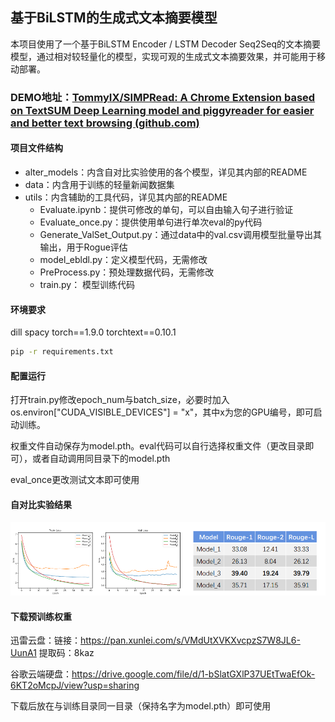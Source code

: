 ## 基于BiLSTM的生成式文本摘要模型

本项目使用了一个基于BiLSTM Encoder  /  LSTM Decoder Seq2Seq的文本摘要模型，通过相对较轻量化的模型，实现可观的生成式文本摘要效果，并可能用于移动部署。

### DEMO地址：[TommyIX/SIMPRead: A Chrome Extension based on TextSUM Deep Learning model and piggyreader for easier and better text browsing (github.com)](https://github.com/TommyIX/SIMPRead)



#### 项目文件结构

* alter_models：内含自对比实验使用的各个模型，详见其内部的README
* data：内含用于训练的轻量新闻数据集
* utils：内含辅助的工具代码，详见其内部的README
  * Evaluate.ipynb：提供可修改的单句，可以自由输入句子进行验证
  * Evaluate_once.py：提供使用单句进行单次eval的py代码
  * Generate_ValSet_Output.py：通过data中的val.csv调用模型批量导出其输出，用于Rogue评估
  * model_ebldl.py：定义模型代码，无需修改
  * PreProcess.py：预处理数据代码，无需修改
  * train.py： 模型训练代码



#### 环境要求

dill
spacy
torch\==1.9.0
torchtext\==0.10.1

```bash
pip -r requirements.txt
```



#### 配置运行

打开train.py修改epoch_num与batch_size，必要时加入os.environ["CUDA_VISIBLE_DEVICES"] = "x"，其中x为您的GPU编号，即可启动训练。

权重文件自动保存为model.pth。eval代码可以自行选择权重文件（更改目录即可），或者自动调用同目录下的model.pth

eval_once更改测试文本即可使用



#### 自对比实验结果

![image-20210701112608284](README-Resources/image-20210701112608284.png)



#### 下载预训练权重

迅雷云盘：链接：https://pan.xunlei.com/s/VMdUtXVKXvcpzS7W8JL6-UunA1  提取码：8kaz

谷歌云端硬盘：https://drive.google.com/file/d/1-bSlatGXlP37UEtTwaEfOk-6KT2oMcpJ/view?usp=sharing

下载后放在与训练目录同一目录（保持名字为model.pth）即可使用

